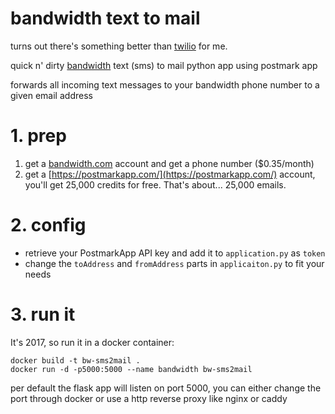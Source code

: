 # bandwidth text to mail

turns out there's something better than [twilio](https://github.com/pew/twilio-sms-to-mail) for me.

quick n' dirty [bandwidth](https://www.bandwidth.com/) text (sms) to mail python app using postmark app

forwards all incoming text messages to your bandwidth phone number to a given email address

# 1. prep

1. get a [bandwidth.com](https://www.bandwidth.com/) account and get a phone number ($0.35/month)
2. get a [https://postmarkapp.com/](https://postmarkapp.com/) account, you'll get 25,000 credits for free. That's about... 25,000 emails.

# 2. config

* retrieve your PostmarkApp API key and add it to `application.py` as 
`token`
* change the `toAddress` and `fromAddress` parts in `applicaiton.py` to fit your needs

# 3. run it

It's 2017, so run it in a docker container:

```
docker build -t bw-sms2mail .
docker run -d -p5000:5000 --name bandwidth bw-sms2mail
```

per default the flask app will listen on port 5000, you can either change the port through docker or use a http reverse proxy like nginx or caddy